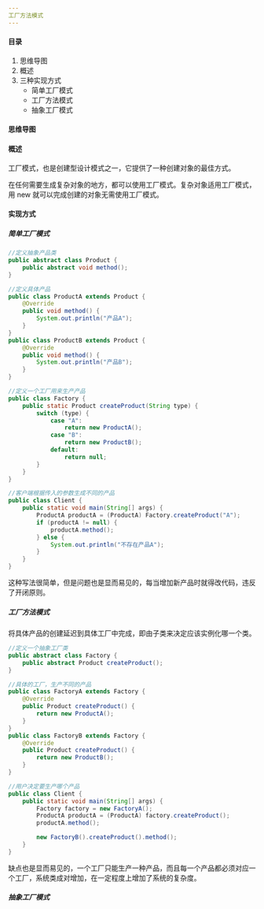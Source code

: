 ```yaml
---
工厂方法模式
---
```


#### 目录

1. 思维导图
2. 概述
3. 三种实现方式
   - 简单工厂模式 
   - 工厂方法模式
   - 抽象工厂模式

#### 思维导图

#### 概述

工厂模式，也是创建型设计模式之一，它提供了一种创建对象的最佳方式。

在任何需要生成复杂对象的地方，都可以使用工厂模式。复杂对象适用工厂模式，用 new 就可以完成创建的对象无需使用工厂模式。

#### 实现方式

##### 简单工厂模式

```java
//定义抽象产品类
public abstract class Product {
    public abstract void method();
}
```

```java
//定义具体产品
public class ProductA extends Product {
    @Override
    public void method() {
        System.out.println("产品A");
    }
}
public class ProductB extends Product {
    @Override
    public void method() {
        System.out.println("产品B");
    }
}
```

```java
//定义一个工厂用来生产产品
public class Factory {
    public static Product createProduct(String type) {
        switch (type) {
            case "A":
                return new ProductA();
            case "B":
                return new ProductB();
            default:
                return null;
        }
    }
}
```

```java
//客户端根据传入的参数生成不同的产品
public class Client {
    public static void main(String[] args) {
        ProductA productA = (ProductA) Factory.createProduct("A");
        if (productA != null) {
            productA.method();
        } else {
            System.out.println("不存在产品A");
        }
    }
}
```

这种写法很简单，但是问题也是显而易见的，每当增加新产品时就得改代码，违反了开闭原则。

##### 工厂方法模式

将具体产品的创建延迟到具体工厂中完成，即由子类来决定应该实例化哪一个类。

```java
//定义一个抽象工厂类
public abstract class Factory {
    public abstract Product createProduct();
}
```

```java
//具体的工厂，生产不同的产品
public class FactoryA extends Factory {
    @Override
    public Product createProduct() {
        return new ProductA();
    }
}
public class FactoryB extends Factory {
    @Override
    public Product createProduct() {
        return new ProductB();
    }
}
```

```java
//用户决定要生产哪个产品
public class Client {
    public static void main(String[] args) {
        Factory factory = new FactoryA();
        ProductA productA = (ProductA) factory.createProduct();
        productA.method();

        new FactoryB().createProduct().method();
    }
}
```

缺点也是显而易见的，一个工厂只能生产一种产品，而且每一个产品都必须对应一个工厂，系统类成对增加，在一定程度上增加了系统的复杂度。

##### 抽象工厂模式

